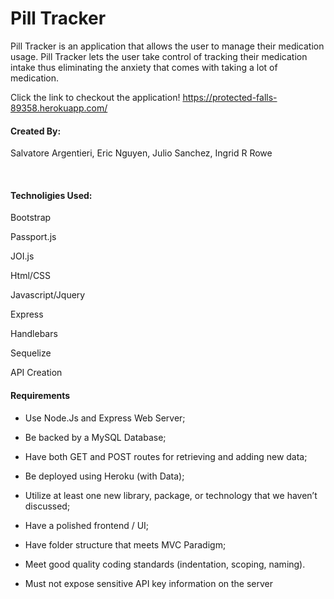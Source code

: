 # Pill Tracker
Pill Tracker is an application that allows the user to manage their medication usage. 
Pill Tracker lets the user take control of tracking their medication intake thus 
eliminating the anxiety that comes with taking a lot of medication.

Click the link to checkout the application!
https://protected-falls-89358.herokuapp.com/

<h4>Created By:</h4>

<p>
Salvatore Argentieri,
Eric Nguyen, 
Julio Sanchez,  
Ingrid R Rowe</p>
<br>

<h4>Technoligies Used:</h4>

Bootstrap

Passport.js

JOI.js

Html/CSS

Javascript/Jquery

Express

Handlebars

Sequelize

API Creation
<br>

<h4>Requirements</h4>

* Use Node.Js and Express Web Server;

* Be backed by a MySQL Database;

* Have both GET and POST routes for retrieving and adding new data;

* Be deployed using Heroku (with Data);
* Utilize at least one new library, package, or technology that we haven’t discussed;
* Have a polished frontend / UI;
* Have folder structure that meets MVC Paradigm;
* Meet good quality coding standards (indentation, scoping, naming).
* Must not expose sensitive API key information on the server
